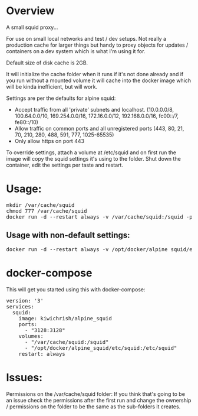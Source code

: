 # Overview

A small squid proxy...  

For use on small local networks and test / dev setups.  Not really a production cache for larger things but handy to proxy objects for updates / containers on a dev system which is what I'm using it for.

Default size of disk cache is 2GB.

It will initialize the cache folder when it runs if it's not done already and if you run without a mounted volume it will cache into the docker image which will be kinda inefficient, but will work.

Settings are per the defaults for alpine squid:
* Accept traffic from all 'private' subnets and localhost.  (10.0.0.0/8, 100.64.0.0/10, 169.254.0.0/16, 172.16.0.0/12, 192.168.0.0/16, fc00::/7, fe80::/10)
* Allow traffic on common ports and all unregistered ports (443, 80, 21, 70, 210, 280, 488, 591, 777, 1025-65535)
* Only allow https on port 443

To override settings, attach a volume at /etc/squid and on first run the image will copy the squid settings it's using to the folder.  Shut down the container, edit the settings per taste and restart.

# Usage:
<pre>
mkdir /var/cache/squid
chmod 777 /var/cache/squid
docker run -d --restart always -v /var/cache/squid:/squid -p3128:3128 kiwichrish/alpine_squid
</pre>

## Usage with non-default settings:
<pre>
docker run -d --restart always -v /opt/docker/alpine_squid/etc/squid:/etc/squid -v /var/cache/squid:/squid -p3128:3128 kiwichrish/alpine_squid
</pre>

# docker-compose

This will get you started using this with docker-compose:
<pre>
version: '3'
services:
  squid:
    image: kiwichrish/alpine_squid
    ports:
      - "3128:3128"
    volumes:
      - "/var/cache/squid:/squid"
      - "/opt/docker/alpine_squid/etc/squid:/etc/squid"
    restart: always
</pre>

# Issues:
Permissions on the /var/cache/squid folder:
If you think that's going to be an issue check the permissions after the first run and change the ownership / permissions on the folder to be the same as the sub-folders it creates.
